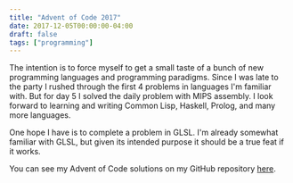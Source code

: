 ```yaml
---
title: "Advent of Code 2017"
date: 2017-12-05T00:00:00-04:00
draft: false
tags: ["programming"]
---
```


The intention is to force myself to get a small taste of a bunch of new programming languages and programming paradigms. Since I was late to the party I rushed through the first 4 problems in languages I'm familiar with. But for day 5 I solved the daily problem with MIPS assembly. I look forward to learning and writing Common Lisp, Haskell, Prolog, and many more languages.

One hope I have is to complete a problem in GLSL. I'm already somewhat familiar with GLSL, but given its intended purpose it should be a true feat if it works.

You can see my Advent of Code solutions on my GitHub repository [here](https://github.com/danthedaniel/Advent-of-Code-2017).
